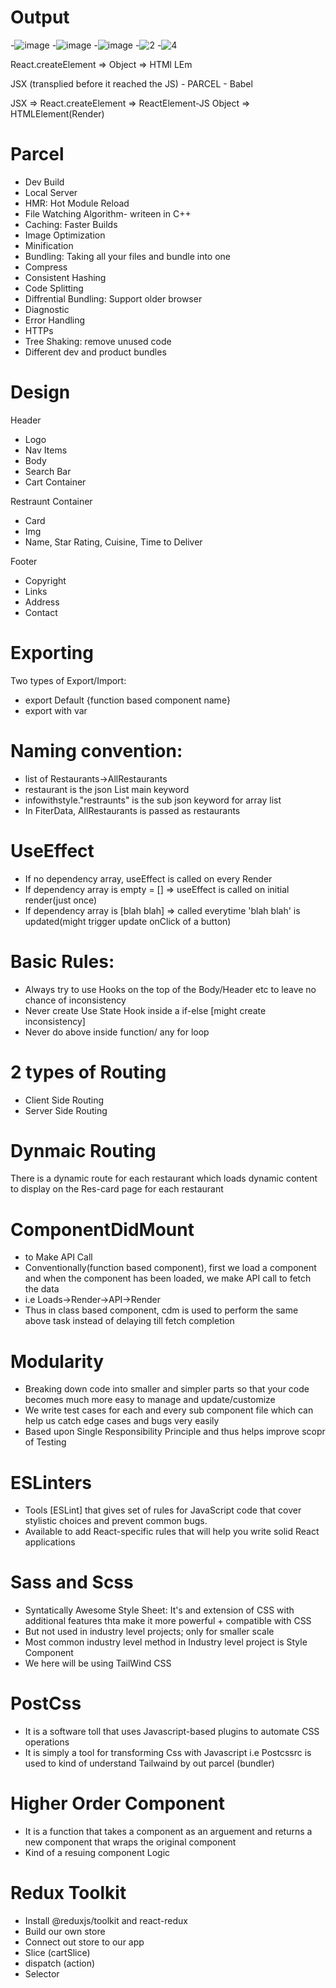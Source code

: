 # Output
-![image](https://github.com/harshiltomar/Foodify-1.0/assets/110554721/00774b16-e3b6-46b2-8795-0dce04babc11)
-![image](https://github.com/harshiltomar/Foodify-1.0/assets/110554721/c36c0004-81d1-42dc-ad0d-cda6ae6547b6)
-![image](https://github.com/harshiltomar/Foodify-1.0/assets/110554721/a4babbc1-36c4-4564-83e0-9c111b9a217a)
-![2](https://github.com/harshiltomar/Foodify-1.0/assets/110554721/659a7ef3-1744-4212-a08d-23b9b02a064a)
-![4](https://github.com/harshiltomar/Foodify-1.0/assets/110554721/3e952ff5-34d0-4ce9-b4be-eaa397ff0cca)




React.createElement => Object => HTMl LEm

JSX (transplied before it reached the JS) - PARCEL - Babel

JSX => React.createElement => ReactElement-JS Object => HTMLElement(Render)

# Parcel
- Dev Build
- Local Server
- HMR: Hot Module Reload
- File Watching Algorithm- writeen in C++
- Caching: Faster Builds
- Image Optimization
- Minification
- Bundling: Taking all your files and bundle into one
- Compress
- Consistent Hashing
- Code Splitting
- Diffrential Bundling: Support older browser
- Diagnostic
- Error Handling
- HTTPs
- Tree Shaking: remove unused code
- Different dev and product bundles

# Design
Header
- Logo
- Nav Items
- Body
- Search Bar
- Cart Container

Restraunt Container
- Card
- Img
- Name, Star Rating, Cuisine, Time to Deliver

Footer
- Copyright
- Links
- Address
- Contact 

# Exporting
Two types of Export/Import:

- export Default {function based component name} 
- export with var

# Naming convention:
- list of Restaurants->AllRestaurants
- restaurant is the json List main keyword
- infowithstyle."restraunts" is the sub json keyword for array list
- In FiterData, AllRestaurants is passed as restaurants


# UseEffect
- If no dependency array, useEffect is called on every Render
- If dependency array is empty = [] => useEffect is called on initial render(just once)
- If dependency array is [blah blah] => called everytime 'blah blah' is updated(might trigger update onClick of a button)

# Basic Rules:
- Always try to use Hooks on the top of the Body/Header etc to leave no chance of inconsistency
- Never create Use State Hook inside a if-else [might create inconsistency]
- Never do above inside function/ any for loop

# 2 types of Routing
- Client Side Routing
- Server Side Routing

# Dynmaic Routing
There is a dynamic route for each restaurant which loads dynamic content to display on the Res-card page for each restaurant

# ComponentDidMount
- to Make API Call
- Conventionally(function based component), first we load a component and when the component has been loaded, we make API call to fetch the data
- i.e Loads->Render->API->Render
- Thus in class based component, cdm is used to perform the same above task instead of delaying till fetch completion

# Modularity
- Breaking down code into smaller and simpler parts so that your code becomes much more easy to manage and update/customize
- We write test cases for each and every sub component file which can help us catch edge cases and bugs very easily
- Based upon Single Responsibility Principle and thus helps improve scopr of Testing

# ESLinters
- Tools [ESLint] that gives set of rules for JavaScript code that cover stylistic choices and prevent common bugs.
- Available to add React-specific rules that will help you write solid React applications

# Sass and Scss
- Syntatically Awesome Style Sheet: It's and extension of CSS with additional features thta make it more powerful + compatible with CSS
- But not used in industry level projects; only for smaller scale
- Most common industry level method in Industry level project is Style Component
- We here will be using TailWind CSS

# PostCss
- It is a software toll that uses Javascript-based plugins to automate CSS operations
- It is simply a tool for transforming Css with Javascript i.e Postcssrc is used to kind of understand Tailwaind by out parcel (bundler)

# Higher Order Component
- It is a function that takes a component as an arguement and returns a new component that wraps the original component
- Kind of a resuing component Logic

# Redux Toolkit
- Install @reduxjs/toolkit and react-redux
- Build our own store
- Connect out store to our app
- Slice (cartSlice)
- dispatch (action)
- Selector
